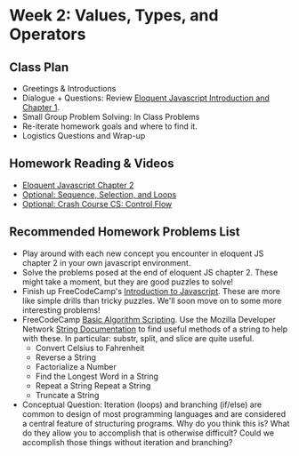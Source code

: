 # Week 2: Values, Types, and Operators

## Class Plan
* Greetings &amp; Introductions 
* Dialogue + Questions: Review [Eloquent Javascript Introduction and Chapter 1](https://eloquentjavascript.net/00_intro.html).
* Small Group Problem Solving: In Class Problems
* Re-iterate homework goals and where to find it. 
* Logistics Questions and Wrap-up

## Homework Reading & Videos
* [Eloquent Javascript Chapter 2](https://eloquentjavascript.net/02_program_structure.html)
* [Optional: Sequence, Selection, and Loops](https://www.youtube.com/watch?v=eSYeHlwDCNA)
* [Optional: Crash Course CS: Control Flow](https://www.youtube.com/watch?v=l26oaHV7D40&list=PL8dPuuaLjXtNlUrzyH5r6jN9ulIgZBpdo&index=13)

## Recommended Homework Problems List
* Play around with each new concept you encounter in eloquent JS chapter 2 in your own javascript environment.
* Solve the problems posed at the end of eloquent JS chapter 2. These might take a moment, but they are good puzzles to solve!
* Finish up FreeCodeCamp's [Introduction to Javascript](https://learn.freecodecamp.org/javascript-algorithms-and-data-structures/basic-javascript). These are more like simple drills than tricky puzzles. We'll soon move on to some more interesting problems! 
* FreeCodeCamp [Basic Algorithm Scripting](https://learn.freecodecamp.org/javascript-algorithms-and-data-structures/basic-algorithm-scripting). Use the Mozilla Developer Network [String Documentation](https://developer.mozilla.org/en-US/docs/Web/JavaScript/Reference/Global_Objects/String) to find useful methods of a string to help with these. In particular: substr, split, and slice are quite useful.
	* Convert Celsius to Fahrenheit
	* Reverse a String
	* Factorialize a Number
	* Find the Longest Word in a String
	* Repeat a String Repeat a String
	* Truncate a String
* Conceptual Question: Iteration (loops) and branching (if/else) are common to design of most programming languages and are considered a central feature of structuring programs. Why do you think this is? What do they allow you to accomplish that is otherwise difficult? Could we accomplish those things without iteration and branching?
